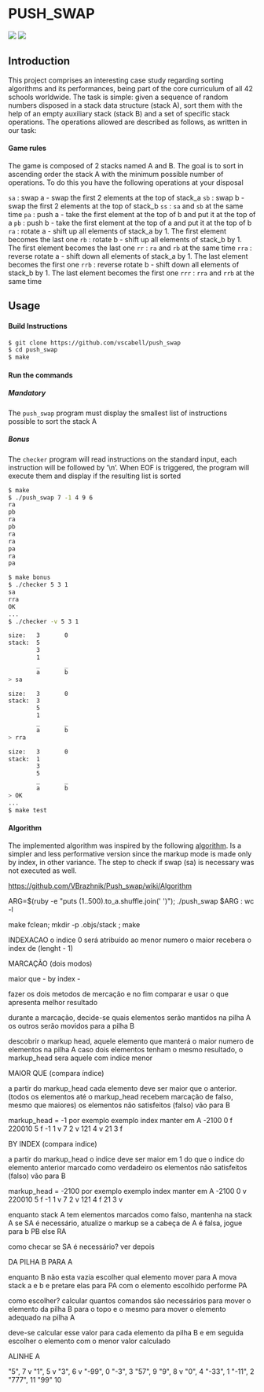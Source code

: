 # PUSH_SWAP

![](https://img.shields.io/badge/Language-C-blue)
![](https://img.shields.io/badge/School-42-black)


## Introduction

This project comprises an interesting case study regarding sorting algorithms and its performances, being part of the core curriculum of all 42 schools worldwide. The task is simple: given a sequence of random numbers disposed in a stack data structure (stack A), sort them with the help of an empty auxiliary stack (stack B) and a set of specific stack operations. The operations allowed are described as follows, as written in our task:

#### Game rules

The game is composed of 2 stacks named A and B.
The goal is to sort in ascending order the stack A with the minimum possible number of operations.
To do this you have the following operations at your disposal


`sa` : swap a - swap the first 2 elements at the top of stack_a
`sb` : swap b - swap the first 2 elements at the top of stack_b
`ss` : `sa` and `sb` at the same time
`pa` : push a - take the first element at the top of b and put it at the top of a
`pb` : push b - take the first element at the top of a and put it at the top of b
`ra` : rotate a - shift up all elements of stack_a by 1. The first element becomes the last one
`rb` : rotate b - shift up all elements of stack_b by 1. The first element becomes the last one
`rr` : `ra` and `rb` at the same time
`rra` : reverse rotate a - shift down all elements of stack_a by 1. The last element becomes the first one
`rrb` : reverse rotate b - shift down all elements of stack_b by 1. The last element becomes the first one
`rrr` : `rra` and `rrb` at the same time


## Usage

#### Build Instructions

```bash
$ git clone https://github.com/vscabell/push_swap
$ cd push_swap
$ make
```

#### Run the commands

##### Mandatory

The `push_swap` program must display the smallest list of instructions possible to sort the stack A

##### Bonus

The `checker` program will read instructions on the standard input, each instruction
will be followed by ’\n’. When EOF is triggered, the program will execute them and display if the resulting list is sorted

```bash
$ make
$ ./push_swap 7 -1 4 9 6
ra
pb
ra
pb
ra
ra
pa
ra
pa
```

```bash
$ make bonus
$ ./checker 5 3 1
sa
rra
OK
...
$ ./checker -v 5 3 1

size:   3       0
stack:  5
        3
        1
        _       _
        a       b
> sa

size:   3       0
stack:  3
        5
        1
        _       _
        a       b
> rra

size:   3       0
stack:  1
        3
        5
        _       _
        a       b
> OK
...
$ make test
```

#### Algorithm

The implemented algorithm was inspired by the following [algorithm](https://github.com/VBrazhnik/Push_swap/wiki/Algorithm).
Is a simpler and less performative version since the markup mode is made only by index, in other variance. The step to check if swap (sa) is necessary was not executed as well.










https://github.com/VBrazhnik/Push_swap/wiki/Algorithm

ARG=$(ruby -e "puts (1..500).to_a.shuffle.join(' ')"); ./push_swap $ARG : wc -l

make fclean; mkdir -p .objs/stack ; make



INDEXACAO
o indice 0 será atribuído ao menor numero
o maior recebera o index de (lenght - 1)



MARCAÇÃO (dois modos)

maior que -
by index -

fazer os dois metodos de mercação e no fim comparar e usar o que apresenta melhor resultado

durante a marcação, decide-se quais elementos serão mantidos na pilha A
os outros serão movidos para a pilha B

descobrir o markup head, aquele elemento que manterá o maior numero de elementos na pilha A
caso dois elementos tenham o mesmo resultado, o markup_head sera aquele com indice menor

MAIOR QUE (compara índice)

a partir do markup_head cada elemento deve ser maior que o anterior.
(todos os elementos até o markup_head recebem marcação de falso, mesmo que maiores)
os elementos não satisfeitos (falso) vão para B

markup_head = -1 por exemplo
exemplo	index	manter em A
-2100	0			f
220010	5			f
-1		1			v
7		2			v
121		4			v
21		3			f


BY INDEX (compara indice)

a partir do markup_head o indice deve ser maior em 1 do que o indice do elemento anterior marcado como verdadeiro
os elementos não satisfeitos (falso) vão para B


markup_head = -2100 por exemplo
exemplo	index	manter em A
-2100	0			v
220010	5			f
-1		1			v
7		2			v
121		4			f
21		3			v

enquanto stack A tem elementos marcados como falso, mantenha na stack A
	se SA é necessário, atualize o markup
	se a cabeça de A é falsa, jogue para b PB
	else RA

como checar se SA é necessário?
ver depois


DA PILHA B PARA A

enquanto B não esta vazia
	escolher qual elemento mover para A
	mova stack a e b e pretare elas para PA com o elemento escolhido
	performe PA

como escolher?
calcular quantos comandos são necessários para mover o elemento da pilha B para o topo e o mesmo para mover o elemento adequado na pilha A

deve-se calcular esse valor para cada elemento da pilha B e em seguida escolher o elemento com o menor valor calculado

ALINHE A



"5",	7		v
"1",	5			v
"3",	6			v
"-99",	0
"-3",	3
"57",	9
"9",	8		v
"0",	4
"-33",	1
"-11",	2
"777",	11
"99"	10
